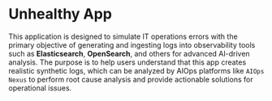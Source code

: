 # Unhealthy App

This application is designed to simulate IT operations errors with the primary objective of generating and ingesting logs into observability tools such as **Elasticsearch**, **OpenSearch**, and others for advanced AI-driven analysis. The purpose is to help users understand that this app creates realistic synthetic logs, which can be analyzed by AIOps platforms like `AIOps Nexus` to perform root cause analysis and provide actionable solutions for operational issues.